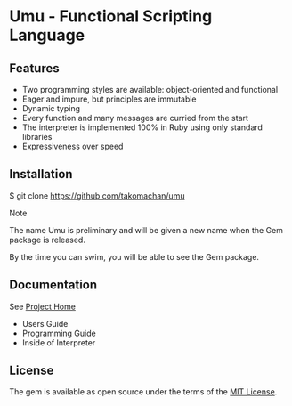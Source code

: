 # Umu - Functional Scripting Language

## Features

- Two programming styles are available: object-oriented and functional
- Eager and impure, but principles are immutable
- Dynamic typing
- Every function and many messages are curried from the start
- The interpreter is implemented 100% in Ruby using only standard libraries
- Expressiveness over speed



## Installation

$ git clone https://github.com/takomachan/umu

> [!NOTE]
> The name Umu is preliminary and will be given a new name when the Gem package is released.
>
> By the time you can swim, you will be able to see the Gem package.


## Documentation

See [Project Home](http://xtmlab.com/umu/index-jp.html)

- Users Guide
- Programming Guide
- Inside of Interpreter


## License

The gem is available as open source under the terms of
the [MIT License](https://opensource.org/licenses/MIT).
